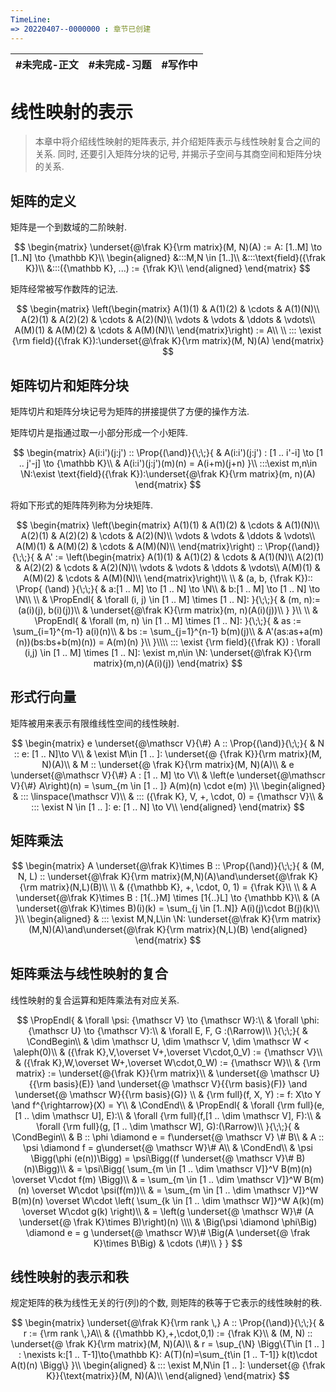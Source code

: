 ```yaml
---
TimeLine: 
=> 20220407--0000000 : 章节已创建
---
```

| #未完成-正文 | #未完成-习题 | #写作中 | 
| ------------ | ------------ | ------- |

# 线性映射的表示

> 本章中将介绍线性映射的矩阵表示, 并介绍矩阵表示与线性映射复合之间的关系. 
> 同时, 还要引入矩阵分块的记号, 并揭示子空间与其商空间和矩阵分块的关系. 

## 矩阵的定义

矩阵是一个到数域的二阶映射. 

$$
\begin{matrix}
\underset{@\frak K}{\rm matrix}(M, N)(A) := A: [1..M] \to [1..N] \to {\mathbb K}\\
\begin{aligned}
&:::M,N \in [1..]\\
&:::\text{field}({\frak K})\\
&:::({\mathbb K}, ...) := {\frak K}\\
\end{aligned}
\end{matrix}
$$

矩阵经常被写作数阵的记法. 

$$
\begin{matrix}
\left(\begin{matrix}
    A(1)(1) & A(1)(2) & \cdots & A(1)(N)\\
    A(2)(1) & A(2)(2) & \cdots & A(2)(N)\\
    \vdots & \vdots & \ddots & \vdots\\
    A(M)(1) & A(M)(2) & \cdots & A(M)(N)\\
\end{matrix}\right) := A\\
\\
::: \exist {\rm field}({\frak K}):\underset{@\frak K}{\rm matrix}(M, N)(A)
\end{matrix}
$$

## 矩阵切片和矩阵分块

矩阵切片和矩阵分块记号为矩阵的拼接提供了方便的操作方法. 

矩阵切片是指通过取一小部分形成一个小矩阵. 

$$
\begin{matrix}
A(i:i')(j:j') :: \Prop{(\and)}{\;\;}{
    & A(i:i')(j:j') : [1 .. i'-i] \to [1 .. j'-j] \to {\mathbb K}\\
    & A(i:i')(j:j')(m)(n) = A(i+m)(j+n)
}\\
:::\exist m,n\in \N:\exist \text{field}({\frak K}):\underset{@\frak K}{\rm matrix}(m, n)(A)
\end{matrix}
$$

将如下形式的矩阵阵列称为分块矩阵. 

$$
\begin{matrix}
\left(\begin{matrix}
    A(1)(1) & A(1)(2) & \cdots & A(1)(N)\\
    A(2)(1) & A(2)(2) & \cdots & A(2)(N)\\
    \vdots & \vdots & \ddots & \vdots\\
    A(M)(1) & A(M)(2) & \cdots & A(M)(N)\\
\end{matrix}\right) :: 
\Prop{(\and)}{\;\;}{
    & A' := \left(\begin{matrix}
        A(1)(1) & A(1)(2) & \cdots & A(1)(N)\\
        A(2)(1) & A(2)(2) & \cdots & A(2)(N)\\
        \vdots & \vdots & \ddots & \vdots\\
        A(M)(1) & A(M)(2) & \cdots & A(M)(N)\\
    \end{matrix}\right)\\
    \\
    & (a, b, {\frak K}):: \Prop{
        (\and)
    }{\;\;}{
        & a:[1 .. M] \to [1 .. N] \to \N\\
        & b:[1 .. M] \to [1 .. N] \to \N\\
        \\
        & \PropEndl{
            & \forall (i, j) \in [1 .. M] \times [1 .. N]:
        }{\;\;}{
            & (m, n):= (a(i)(j), b(i)(j))\\
            & \underset{@\frak K}{\rm matrix}(m, n)(A(i)(j))\\
        }
    }\\
    \\
    & \PropEndl{
        & \forall (m, n) \in [1 .. M] \times [1 .. N]:
    }{\;\;}{
        & as := \sum_{i=1}^{m-1} a(i)(n)\\
        & bs := \sum_{j=1}^{n-1} b(m)(j)\\
        & A'(as:as+a(m)(n))(bs:bs+b(m)(n)) = A(m)(n)
    }\\
}\\\\
::: \exist {\rm field}({\frak K}) : \forall (i,j) \in [1 .. M] \times [1 .. N]: \exist m,n\in \N: 
    \underset{@\frak K}{\rm matrix}(m,n)(A(i)(j))
\end{matrix}
$$


## 形式行向量

矩阵被用来表示有限维线性空间的线性映射. 

$$
\begin{matrix}
e \underset{@\mathscr V}{\#} A ::
\Prop{(\and)}{\;\;}{
    & N :: e: [1 .. N]\to V\\
    & \exist M\in [1 .. ]: \underset{@ {\frak K}}{\rm matrix}(M, N)(A)\\
    & M :: \underset{@ \frak K}{\rm matrix}(M, N)(A)\\
    & e \underset{@\mathscr V}{\#} A : [1 .. M] \to V\\
    & \left(e \underset{@\mathscr V}{\#} A\right)(n) = \sum_{m \in [1 .. ]} A(m)(n) \cdot e(m)
}\\
\begin{aligned}
& ::: \linspace(\mathscr V)\\
& ::: ({\frak K}, V, +, \cdot, 0) = {\mathscr V}\\
& ::: \exist N \in [1 .. ]: e: [1 .. N] \to V\\
\end{aligned}
\end{matrix}
$$

## 矩阵乘法

$$
\begin{matrix}
A \underset{@\frak K}\times B :: \Prop{(\and)}{\;\;}{
    & (M, N, L) :: \underset{@\frak K}{\rm matrix}(M,N)(A)\and\underset{@\frak K}{\rm matrix}(N,L)(B)\\
    \\
    & ({\mathbb K}, +, \cdot, 0, 1) = {\frak K}\\
    \\
    & A \underset{@\frak K}\times B : [1{..}M] \times [1{..}L] \to {\mathbb K}\\
    & (A \underset{@\frak K}\times B)(i)(k) = \sum_{j \in [1..N]} A(i)(j)\cdot B(j)(k)\\
}\\
\begin{aligned}
& ::: \exist M,N,L\in \N: \underset{@\frak K}{\rm matrix}(M,N)(A)\and\underset{@\frak K}{\rm matrix}(N,L)(B)
\end{aligned}
\end{matrix}
$$

## 矩阵乘法与线性映射的复合

线性映射的复合运算和矩阵乘法有对应关系. 

$$
\PropEndl{
    & \forall \psi: {\mathscr V} \to {\mathscr W}:\\
    & \forall \phi: {\mathscr U} \to {\mathscr V}:\\
    & \forall E, F, G :(\Rarrow)\\
}{\;\;}{
    & \CondBegin\\
    & \dim \mathscr U, \dim \mathscr V, \dim \mathscr W < \aleph(0)\\
    & ({\frak K},V,\overset V+,\overset V\cdot,0_V) := {\mathscr V}\\
    & ({\frak K},W,\overset W+,\overset W\cdot,0_W) := {\mathscr W}\\
    & {\rm matrix} := \underset{@{\frak K}}{\rm matrix}\\
    & \underset{@ \mathscr U}{{\rm basis}(E)} \and
        \underset{@ \mathscr V}{{\rm basis}(F)} \and
        \underset{@ \mathscr W}{{\rm basis}(G)}  \\
    & {\rm full}(f, X, Y) := f: X\to Y \and f^{\rightarrow}(X) = Y\\
    & \CondEnd\\
    & \PropEndl{
        & \forall {\rm full}(e, [1 .. \dim \mathscr U], E):\\
        & \forall {\rm full}(f,[1 .. \dim \mathscr V], F):\\
        & \forall {\rm full}(g, [1 .. \dim \mathscr W], G):(\Rarrow)\\
    }{\;\;}{
        & \CondBegin\\
        & B :: \phi \diamond e = f\underset{@ \mathscr V} \# B\\
        & A :: \psi \diamond f = g\underset{@ \mathscr W}\# A\\
        & \CondEnd\\
        & \psi \Bigg(\phi (e(n))\Bigg) 
            = \psi\Bigg((f \underset{@ \mathscr V}\# B)(n)\Bigg)\\
            & = \psi\Bigg(
                \sum_{m \in [1 .. \dim \mathscr V]}^V B(m)(n) \overset V\cdot f(m)
            \Bigg)\\
            & = \sum_{m \in [1 .. \dim \mathscr V]}^W B(m)(n) \overset W\cdot \psi(f(m))\\
            & = \sum_{m \in [1 .. \dim \mathscr V]}^W B(m)(n) \overset W\cdot 
                \left(
                    \sum_{k \in [1 .. \dim \mathscr W]}^W A(k)(m) \overset W\cdot g(k)
                \right)\\
            & = \left(g \underset{@ \mathscr W}\# (A \underset{@ \frak K}\times B)\right)(n)
            \\\\
        & \Big(\psi \diamond \phi\Big) \diamond e 
            = g \underset{@ \mathscr W}\# \Big(A \underset{@ \frak K}\times B\Big) 
            & \cdots (\#)\\
    }
}
$$



## 线性映射的表示和秩

规定矩阵的秩为线性无关的行(列)的个数, 则矩阵的秩等于它表示的线性映射的秩. 

$$
\begin{matrix}
\underset{@\frak K}{\rm rank \,} A :: \Prop{(\and)}{\;\;}{
    & r := {\rm rank \,}A\\
    & ({\mathbb K},+,\cdot,0,1) := {\frak K}\\
    & (M, N) :: \underset{@ \frak K}{\rm matrix}(M, N)(A)\\
    & r = \sup_{\N} \Bigg\{T\in [1 .. ] : \nexists k:[1 .. T-1]\to{\mathbb K}: A(T)(n)=\sum_{t\in [1 .. T-1]} k(t)\cdot A(t)(n) \Bigg\}
}\\
\begin{aligned}
    & ::: \exist M,N\in [1 .. ]: \underset{@ {\frak K}}{\text{matrix}}(M, N)(A)\\
\end{aligned}
\end{matrix}
$$

